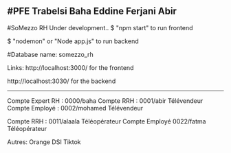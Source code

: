 #PFE 
Trabelsi Baha Eddine
Ferjani Abir
----------------------
#SoMezzo RH 
Under development..
$ "npm start" to run frontend 

$ "nodemon" or "Node app.js" to run backend

#Database name: somezzo_rh


Links:
http://localhost:3000/ for the frontend

http://localhost:3030/ for the backend

____
Compte Expert RH : 0000/baha
Compte RRH : 0001/abir                   Télévendeur
Compte Employé : 0002/mohamed            Télévendeur

Compte RRH : 0011/alaala               Téléopérateur
Compte Employé 0022/fatma           Téléopérateur



Autres:
Orange
DSI
Tiktok